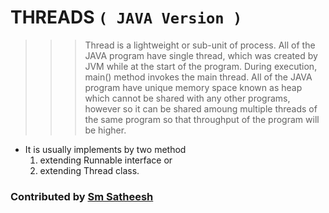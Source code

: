 # THREADS `( JAVA Version )`

>>> Thread is a lightweight or sub-unit of process.
>>> All of the JAVA program have single thread, which was created by JVM while at the start of the program. During execution, main() method invokes the main thread.
>>> All of the JAVA program have unique memory space known as heap which cannot be shared with any other programs, however so it can be shared amoung multiple threads of the same program so that throughput of the program will be higher.

* It is usually implements by two method
  1. extending Runnable interface or
  2. extending Thread class.

### Contributed by [Sm Satheesh](https://github.com/smsatheesh)
